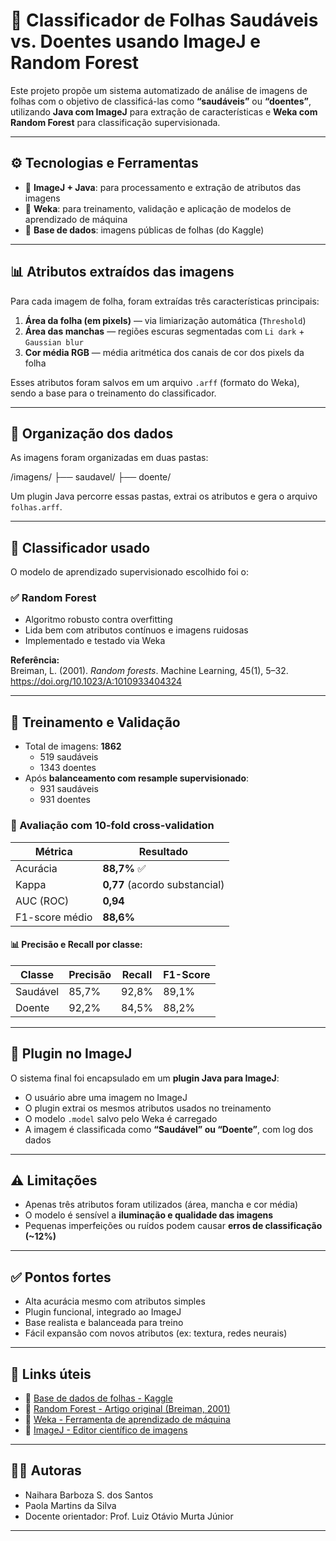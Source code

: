 # 🌿 Classificador de Folhas Saudáveis vs. Doentes usando ImageJ e Random Forest

Este projeto propõe um sistema automatizado de análise de imagens de folhas com o objetivo de classificá-las como **“saudáveis”** ou **“doentes”**, utilizando **Java com ImageJ** para extração de características e **Weka com Random Forest** para classificação supervisionada.

---

## ⚙️ Tecnologias e Ferramentas

- 🧪 **ImageJ + Java**: para processamento e extração de atributos das imagens
- 🧠 **Weka**: para treinamento, validação e aplicação de modelos de aprendizado de máquina
- 📸 **Base de dados**: imagens públicas de folhas (do Kaggle)

---

## 📊 Atributos extraídos das imagens

Para cada imagem de folha, foram extraídas três características principais:

1. **Área da folha (em pixels)** — via limiarização automática (`Threshold`)
2. **Área das manchas** — regiões escuras segmentadas com `Li dark` + `Gaussian blur`
3. **Cor média RGB** — média aritmética dos canais de cor dos pixels da folha

Esses atributos foram salvos em um arquivo `.arff` (formato do Weka), sendo a base para o treinamento do classificador.

---

## 📂 Organização dos dados

As imagens foram organizadas em duas pastas:

/imagens/
├── saudavel/
├── doente/


Um plugin Java percorre essas pastas, extrai os atributos e gera o arquivo `folhas.arff`.

---

## 🔎 Classificador usado

O modelo de aprendizado supervisionado escolhido foi o:

### ✅ Random Forest

- Algoritmo robusto contra overfitting
- Lida bem com atributos contínuos e imagens ruidosas
- Implementado e testado via Weka

**Referência:**  
Breiman, L. (2001). *Random forests*. Machine Learning, 45(1), 5–32. https://doi.org/10.1023/A:1010933404324

---

## 🧪 Treinamento e Validação

- Total de imagens: **1862**
  - 519 saudáveis
  - 1343 doentes
- Após **balanceamento com resample supervisionado**:
  - 931 saudáveis
  - 931 doentes

### 🔁 Avaliação com 10-fold cross-validation

| Métrica       | Resultado |
|---------------|-----------|
| Acurácia      | **88,7%** ✅  
| Kappa         | **0,77** (acordo substancial)  
| AUC (ROC)     | **0,94**  
| F1-score médio| **88,6%**

#### 📊 Precisão e Recall por classe:
| Classe    | Precisão | Recall | F1-Score |
|-----------|----------|--------|----------|
| Saudável  | 85,7%    | 92,8%  | 89,1%    |
| Doente    | 92,2%    | 84,5%  | 88,2%    |

---

## 🧩 Plugin no ImageJ

O sistema final foi encapsulado em um **plugin Java para ImageJ**:

- O usuário abre uma imagem no ImageJ
- O plugin extrai os mesmos atributos usados no treinamento
- O modelo `.model` salvo pelo Weka é carregado
- A imagem é classificada como **“Saudável” ou “Doente”**, com log dos dados

---

## ⚠️ Limitações

- Apenas três atributos foram utilizados (área, mancha e cor média)
- O modelo é sensível a **iluminação e qualidade das imagens**
- Pequenas imperfeições ou ruídos podem causar **erros de classificação (~12%)**

---

## ✅ Pontos fortes

- Alta acurácia mesmo com atributos simples
- Plugin funcional, integrado ao ImageJ
- Base realista e balanceada para treino
- Fácil expansão com novos atributos (ex: textura, redes neurais)

---

## 📎 Links úteis

- 🔗 [Base de dados de folhas - Kaggle](https://www.kaggle.com/datasets/csafrit2/plant-leaves-for-imageclassification)
- 🔗 [Random Forest - Artigo original (Breiman, 2001)](https://doi.org/10.1023/A:1010933404324)
- 🔗 [Weka - Ferramenta de aprendizado de máquina](https://www.cs.waikato.ac.nz/ml/weka/)
- 🔗 [ImageJ - Editor científico de imagens](https://imagej.nih.gov/ij/)

---

## 👩‍💻 Autoras

- Naihara Barboza S. dos Santos  
- Paola Martins da Silva  
- Docente orientador: Prof. Luiz Otávio Murta Júnior

---


